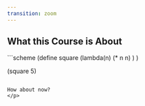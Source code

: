 ```yaml
---
transition: zoom
---
```


## What this Course is About

<p class="fragment">
```scheme
(define square
  (lambda(n)
    (* n n)
  )
)
      
(square 5)
```

How about now?
</p>
